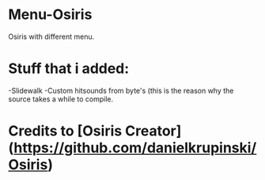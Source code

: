 # Menu-Osiris
Osiris with different menu.

# Stuff that i added:
-Slidewalk
-Custom hitsounds from byte's (this is the reason why the source takes a while to compile.

# Credits to [Osiris Creator] (https://github.com/danielkrupinski/Osiris)
